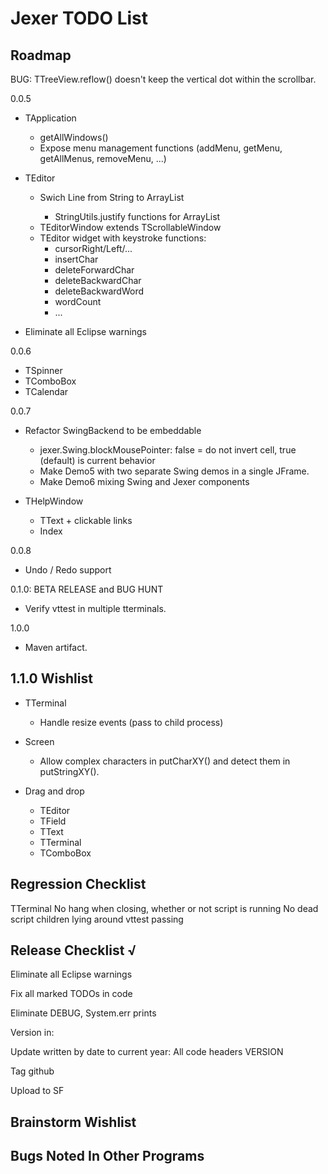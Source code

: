 Jexer TODO List
===============


Roadmap
-------

BUG: TTreeView.reflow() doesn't keep the vertical dot within the
     scrollbar.

0.0.5

- TApplication
  - getAllWindows()
  - Expose menu management functions (addMenu, getMenu, getAllMenus,
    removeMenu, ...)

- TEditor

  - Swich Line from String to ArrayList<Cell>
    - StringUtils.justify functions for ArrayList<Cell>
  - TEditorWindow extends TScrollableWindow
  - TEditor widget with keystroke functions:
    - cursorRight/Left/...
    - insertChar
    - deleteForwardChar
    - deleteBackwardChar
    - deleteBackwardWord
    - wordCount
    - ...

- Eliminate all Eclipse warnings

0.0.6

- TSpinner
- TComboBox
- TCalendar

0.0.7

- Refactor SwingBackend to be embeddable
  - jexer.Swing.blockMousePointer: false = do not invert cell, true
    (default) is current behavior
  - Make Demo5 with two separate Swing demos in a single JFrame.
  - Make Demo6 mixing Swing and Jexer components

- THelpWindow
  - TText + clickable links
  - Index

0.0.8

- Undo / Redo support

0.1.0: BETA RELEASE and BUG HUNT

- Verify vttest in multiple tterminals.

1.0.0

- Maven artifact.


1.1.0 Wishlist
--------------

- TTerminal
  - Handle resize events (pass to child process)

- Screen
  - Allow complex characters in putCharXY() and detect them in putStringXY().

- Drag and drop
  - TEditor
  - TField
  - TText
  - TTerminal
  - TComboBox



Regression Checklist
--------------------

  TTerminal
    No hang when closing, whether or not script is running
    No dead script children lying around
    vttest passing



Release Checklist √
-------------------

Eliminate all Eclipse warnings

Fix all marked TODOs in code

Eliminate DEBUG, System.err prints

Version in:

Update written by date to current year:
    All code headers
    VERSION

Tag github

Upload to SF



Brainstorm Wishlist
-------------------



Bugs Noted In Other Programs
----------------------------
